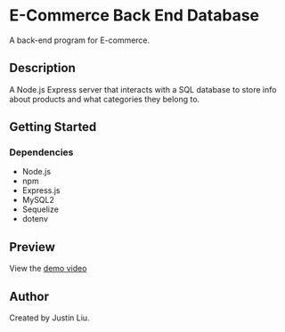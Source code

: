 # E-Commerce Back End Database

A back-end program for E-commerce.

## Description

A Node.js Express server that interacts with a SQL database to store info about products and what categories they belong to.

## Getting Started

### Dependencies

* Node.js
* npm
* Express.js
* MySQL2
* Sequelize
* dotenv

## Preview

View the [demo video](https://drive.google.com/file/d/1VbCiEiS4S2HROdZTW5g_HKSIWt7GDVio/view)

## Author

Created by Justin Liu.
